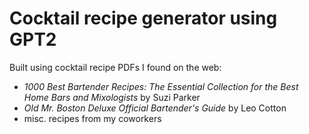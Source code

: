 # Cocktail recipe generator using GPT2
Built using cocktail recipe PDFs I found on the web:
* _1000 Best Bartender Recipes: The Essential Collection for the Best Home Bars and Mixologists_ by Suzi Parker
* _Old Mr. Boston Deluxe Official Bartender's Guide_ by Leo Cotton
* misc. recipes from my coworkers
